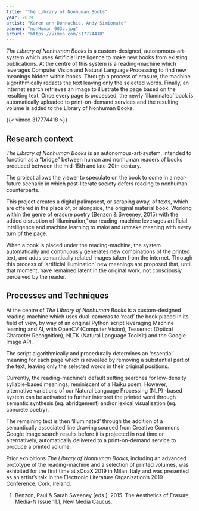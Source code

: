 ```yaml
---
title: "The Library of Nonhuman Books"
year: 2019
artist: "Karen ann Donnachie, Andy Simionato"
banner: "nonHuman_003c.jpg"
arturl: "https://vimeo.com/317774418"
---
```


_The Library of Nonhuman Books_ is a custom-designed, autonomous-art-system which uses Artificial Intelligence to make new books from existing publications. At the centre of this system is a reading-machine which leverages Computer Vision and Natural Language Processing to find new meanings hidden within books. Through a process of erasure, the machine algorithmically redacts the text leaving only the selected words. Finally, an internet search retrieves an image to illustrate the page based on the resulting text. Once every page is processed, the newly ‘illuminated’ book is automatically uploaded to print-on-demand services and the resulting volume is added to the Library of Nonhuman Books.

{{< vimeo 317774418 >}}

## Research context
_The Library of Nonhuman Books_ is an autonomous-art-system, intended to function as a “bridge” between human and nonhuman readers of books produced between the mid-15th and late-20th century.

The project allows the viewer to speculate on the book to come in a near-future scenario in which post-literate society defers reading to nonhuman counterparts.

This project creates a digital palimpsest, or scraping away, of texts, which are offered in the place of, or alongside, the original material book. Working within the genre of erasure poetry (Benzon & Sweeney, 2015) with the added disruption of ‘illumination,’ our reading-machine leverages artificial intelligence and machine learning to make and unmake meaning with every turn of the page.

When a book is placed under the reading-machine, the system automatically and continuously generates new combinations of the printed text, and adds semantically related images taken from the internet. Through this process of ‘artificial illumination’ new meanings are proposed that, until that moment, have remained latent in the original work, not consciously perceived by the reader.

## Processes and Techniques
At the centre of _The Library of Nonhuman Books_ is a custom-designed reading-machine which uses dual-cameras to ‘read’ the book placed in its field of view, by way of an original Python script leveraging Machine learning and AI, with OpenCV (Computer Vision), Tesseract (Optical Character Recognition), NLTK (Natural Language ToolKit) and the Google Image API.

The script algorithmically and procedurally determines an ‘essential’ meaning for each page which is revealed by removing a substantial part of the text, leaving only the selected words in their original positions.

Currently, the reading-machine’s default setting searches for low-density syllable-based meanings, reminiscent of a Haiku poem. However, alternative variations of our Natural Language Processing (NLP) -based system can be activated to further interpret the printed word through semantic synthesis (eg. abridgement) and/or lexical visualisation (eg. concrete poetry).

The remaining text is then ‘illuminated’ through the addition of a semantically associated line drawing sourced from Creative Commons Google Image search results before it is projected in real time or alternatively, automatically delivered to a print-on-demand service to produce a printed volume.

Prior exhibitions
_The Library of Nonhuman Books_, including an advanced prototype of the reading-machine and a selection of printed volumes, was exhibited for the first time at xCoaX 2019 in Milan, Italy and was presented as an artist’s talk in the Electronic Literature Organization’s 2019 Conference, Cork, Ireland.

1. Benzon, Paul & Sarah Sweeney [eds.], 2015. The Aesthetics of Erasure, Media-N Issue 11.1, New Media Caucus.

